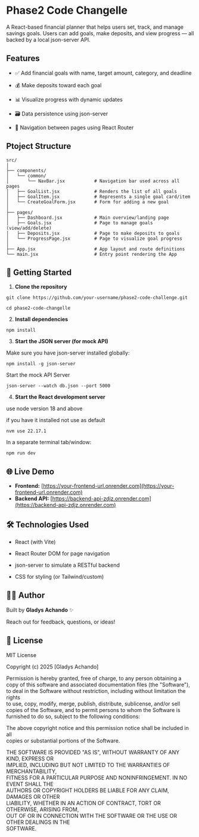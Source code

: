 # Phase2 Code Changelle

A React-based financial planner that helps users set, track, and manage savings goals. Users can add goals, make deposits, and view progress — all backed by a local json-server API.

## Features
- ✅ Add financial goals with name, target amount, category, and deadline

- 💰 Make deposits toward each goal

- 📊 Visualize progress with dynamic updates

- 🗃️ Data persistence using json-server

- 🧭 Navigation between pages using React Router

## Ptoject Structure

```
src/
│
├── components/
│   └── common/
│       └── NavBar.jsx           # Navigation bar used across all pages
│   ├── GoalList.jsx             # Renders the list of all goals
│   ├── GoalItem.jsx             # Represents a single goal card/item
│   └── CreateGoalForm.jsx       # Form for adding a new goal
│
├── pages/
│   ├── Dashboard.jsx            # Main overview/landing page
│   ├── Goals.jsx                # Page to manage goals (view/add/delete)
│   ├── Deposits.jsx             # Page to make deposits to goals
│   └── ProgressPage.jsx         # Page to visualize goal progress
│
├── App.jsx                      # App layout and route definitions
└── main.jsx                     # Entry point rendering the App
```

## 🚀 Getting Started

1. **Clone the repository**

```
git clone https://github.com/your-username/phase2-code-challenge.git

cd phase2-code-changelle

```

2. **Install dependencies**

```
npm install

```

3.  **Start the JSON server (for mock API)**

Make sure you have json-server installed globally:


```
npm install -g json-server

```
Start the mock API Server

```
json-server --watch db.json --port 5000

```

4. **Start the React development server**

use node version 18 and above

if you have it installed not use as default

```
nvm use 22.17.1

```


In a separate terminal tab/window:

```
npm run dev

```

## 🌐 Live Demo

- **Frontend:** [https://your-frontend-url.onrender.com](https://your-frontend-url.onrender.com)
- **Backend API:** [https://backend-api-zdjz.onrender.com](https://backend-api-zdjz.onrender.com)



## 🛠 Technologies Used

- React (with Vite)

- React Router DOM for page navigation

- json-server to simulate a RESTful backend

- CSS for styling (or Tailwind/custom)

##  🧑‍💻 Author

Built by **Gladys Achando** ✨

Reach out for feedback, questions, or ideas!



## 📄 License

MIT License

Copyright (c) 2025 [Gladys Achando]

Permission is hereby granted, free of charge, to any person obtaining a copy
of this software and associated documentation files (the "Software"), to deal
in the Software without restriction, including without limitation the rights  
to use, copy, modify, merge, publish, distribute, sublicense, and/or sell  
copies of the Software, and to permit persons to whom the Software is  
furnished to do so, subject to the following conditions:

The above copyright notice and this permission notice shall be included in all  
copies or substantial portions of the Software.

THE SOFTWARE IS PROVIDED "AS IS", WITHOUT WARRANTY OF ANY KIND, EXPRESS OR  
IMPLIED, INCLUDING BUT NOT LIMITED TO THE WARRANTIES OF MERCHANTABILITY,  
FITNESS FOR A PARTICULAR PURPOSE AND NONINFRINGEMENT. IN NO EVENT SHALL THE  
AUTHORS OR COPYRIGHT HOLDERS BE LIABLE FOR ANY CLAIM, DAMAGES OR OTHER  
LIABILITY, WHETHER IN AN ACTION OF CONTRACT, TORT OR OTHERWISE, ARISING FROM,  
OUT OF OR IN CONNECTION WITH THE SOFTWARE OR THE USE OR OTHER DEALINGS IN THE  
SOFTWARE.
